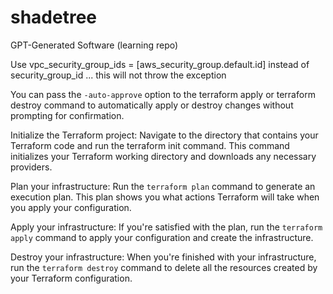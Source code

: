 # shadetree
GPT-Generated Software (learning repo)

Use vpc_security_group_ids = [aws_security_group.default.id]
instead of security_group_id ... this will not throw the exception


You can pass the `-auto-approve` option to the terraform apply or terraform destroy command to automatically apply or destroy changes without prompting for confirmation.



Initialize the Terraform project: Navigate to the directory that contains your Terraform code and run the terraform init command. This command initializes your Terraform working directory and downloads any necessary providers.

Plan your infrastructure: Run the `terraform plan` command to generate an execution plan. This plan shows you what actions Terraform will take when you apply your configuration.

Apply your infrastructure: If you're satisfied with the plan, run the `terraform apply` command to apply your configuration and create the infrastructure.

Destroy your infrastructure: When you're finished with your infrastructure, run the `terraform destroy` command to delete all the resources created by your Terraform configuration.















